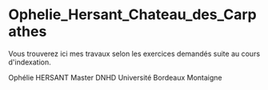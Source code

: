 # Ophelie_Hersant_Chateau_des_Carpathes
Vous trouverez ici mes travaux selon les exercices demandés suite au cours d'indexation.

Ophélie HERSANT
Master DNHD
Université Bordeaux Montaigne
